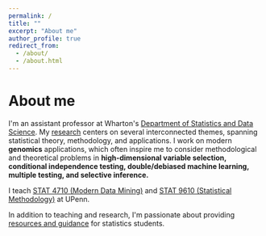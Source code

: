 ```yaml
---
permalink: /
title: ""
excerpt: "About me"
author_profile: true
redirect_from: 
  - /about/
  - /about.html
---
```


About me
======

I'm an assistant professor at Wharton's [Department of Statistics and Data Science](https://statistics.wharton.upenn.edu/). My [research](https://katsevich-lab.github.io/) centers on several interconnected themes, spanning statistical theory, methodology, and applications. I work on modern 
**genomics** applications, which often inspire me to consider methodological and theoretical problems in **high-dimensional variable selection, conditional independence testing, double/debiased machine learning, multiple testing, and selective inference.**

I teach [STAT 4710 (Modern Data Mining)](https://katsevich-teaching.github.io/stat-4710-fall-2022/) and [STAT 9610 (Statistical Methodology)](https://katsevich-teaching.github.io/stat-9610-fall-2022/) at UPenn.

In addition to teaching and research, I'm passionate about providing [resources and guidance](https://ekatsevi.github.io/resources/) for statistics students.
